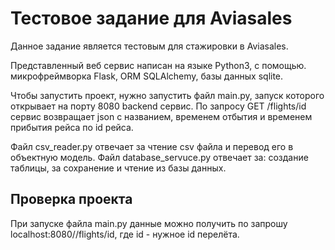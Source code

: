 # Тестовое задание для Aviasales

Данное задание является тестовым для стажировки в Aviasales. 

Представленный веб сервис написан на языке Python3, с помощью. микрофреймворка Flask, ORM SQLAlchemy, базы данных sqlite.  

Чтобы запустить проект, нужно запустить файл main.py, запуск которого открывает на порту 8080 backend сервис. По запросу GET /flights/id сервис возвращает json с названием, временем отбытия и временем прибытия рейса по id рейса. 

Файл csv_reader.py отвечает за чтение csv файла и перевод его в объектную модель. Файл database_servuce.py отвечает за: создание таблицы, за сохранение и чтение из базы данных. 

## Проверка проекта
При запуске файла main.py данные можно получить по запрошу localhost:8080//flights/id, где id - нужное id перелёта. 